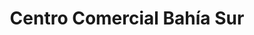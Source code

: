 ---
title: "Centro Comercial Bahía Sur"
url: /san-fernando/centro-comercial-bahia-sur/
shop: centro comercial
---